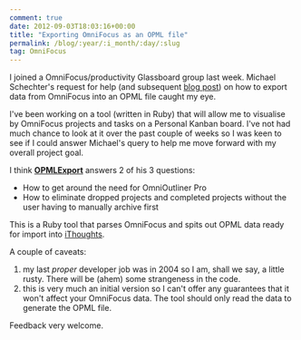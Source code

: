 ```yaml
---
comment: true
date: 2012-09-03T18:03:16+00:00
title: "Exporting OmniFocus as an OPML file"
permalink: /blog/:year/:i_month/:day/:slug
tag: OmniFocus
---
```

<p>I joined a OmniFocus/productivity Glassboard group last week. Michael Schechter's request for help (and subsequent <a href="http://bettermess.com/omnifocus-to-mind-map-using-opml-a-geeky-cry-for-help/">blog post</a>) on how to export data from OmniFocus into an OPML file caught my eye.</p>

<p>I've been working on a tool (written in Ruby) that will allow me to visualise by OmniFocus projects and tasks on a Personal Kanban board. I've not had much chance to look at it over the past couple of weeks so I was keen to see if I could answer Michael's query to help me move forward with my overall project goal.</p>

<p>I think <strong><a href="https://github.com/rhyd/omnivisualiser">OPMLExport</a></strong> answers 2 of his 3 questions:</p>

<ul>
<li>How to get around the need for OmniOutliner Pro </li>
<li>How to eliminate dropped projects and completed projects without the user having to manually archive first </li>
</ul>

<p>This is a Ruby tool that parses OmniFocus and spits out OPML data ready for import into <a href="http://ithoughts.co.uk/Start/Welcome.html">iThoughts</a>.</p>

<p>A couple of caveats:</p>

<ol>
<li>my last <em>proper</em> developer job was in 2004 so I am, shall we say, a little rusty. There will be (ahem) some strangeness in the code.</li>
<li>this is very much an initial version so I can't offer any guarantees that it won't affect your OmniFocus data. The tool should only read the data to generate the OPML file. </li>
</ol>

<p>Feedback very welcome.</p>
